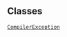 ## Classes

<a href="../object/CompilerException.html#CompilerException"
target="main"><code>CompilerException</code></a>  
